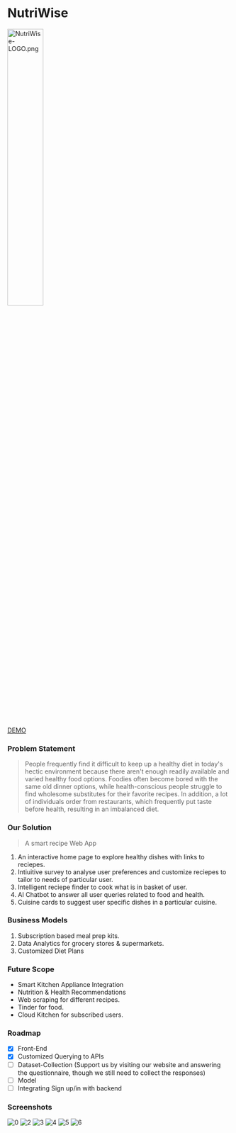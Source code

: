 # NutriWise
<img src="https://github.com/shravn-10/NutriWise/assets/99039316/e0654ec6-61ef-4d43-8eb2-787fb6f8d28f" alt="NutriWise-LOGO.png" width=40% height=40%>

[DEMO](https://shravn-10.github.io/NutriWise/)

### Problem Statement
> People frequently find it difficult to keep up a healthy diet in today's hectic environment because there aren't enough readily available and varied healthy food options. Foodies often become bored with the same old dinner options, while health-conscious people struggle to find wholesome substitutes for their favorite recipes. In addition, a lot of individuals order from restaurants, which frequently put taste before health, resulting in an imbalanced diet.

### Our Solution
> A smart recipe Web App
1. An interactive home page to explore healthy dishes with links to reciepes.
2. Intiuitive survey to analyse user preferences and customize reciepes to tailor to needs of particular user.
3. Intelligent reciepe finder to cook what is in basket of user.
4. AI Chatbot to answer all user queries related to food and health.
5. Cuisine cards to suggest user specific dishes in a particular cuisine.

### Business Models
1. Subscription based meal prep kits.
2. Data Analytics for grocery stores & supermarkets.
3. Customized Diet Plans

### Future Scope
- Smart Kitchen Appliance Integration
- Nutrition & Health Recommendations
- Web scraping for different recipes.
- Tinder for food.
- Cloud Kitchen for subscribed users.

### Roadmap
- [x] Front-End
- [x] Customized Querying to APIs
- [ ] Dataset-Collection (Support us by visiting our website and answering the questionnaire, though we still need to collect the responses)
- [ ] Model
- [ ] Integrating Sign up/in with backend

### Screenshots
![0](https://github.com/shravn-10/NutriWise/assets/99039316/8264089c-4b3e-45ba-83e5-319129d6d3de)
![2](https://github.com/shravn-10/NutriWise/assets/99039316/b0748da3-ee05-4aa4-923d-bc9018b4fca8)
![3](https://github.com/shravn-10/NutriWise/assets/99039316/066f86f9-dff5-4307-add6-1b655840510e)
![4](https://github.com/shravn-10/NutriWise/assets/99039316/02087937-12bf-4148-b4be-544b9df22e3a)
![5](https://github.com/shravn-10/NutriWise/assets/99039316/2aa65e1c-bf7d-4e2c-bcf6-9e989298bce2)
![6](https://github.com/shravn-10/NutriWise/assets/99039316/1df85eac-318b-4e46-a1f6-fbd536a20b50)
